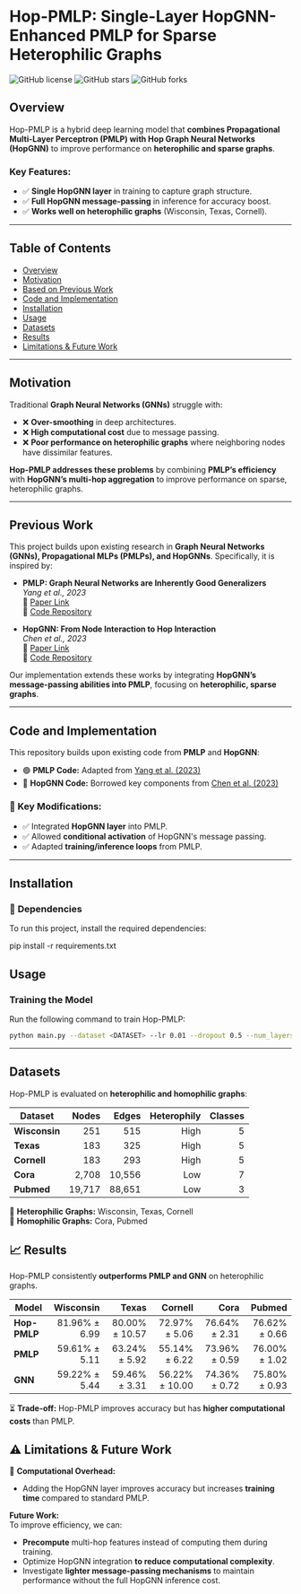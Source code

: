 # Hop-PMLP: Single-Layer HopGNN-Enhanced PMLP for Sparse Heterophilic Graphs

![GitHub license](https://img.shields.io/github/license/AlexandrosKyr/Hop-PMLP)
![GitHub stars](https://img.shields.io/github/stars/AlexandrosKyr/Hop-PMLP?style=social)
![GitHub forks](https://img.shields.io/github/forks/AlexandrosKyr/Hop-PMLP?style=social)

## Overview
Hop-PMLP is a hybrid deep learning model that **combines Propagational Multi-Layer Perceptron (PMLP) with Hop Graph Neural Networks (HopGNN)** to improve performance on **heterophilic and sparse graphs**.

### Key Features:
- ✅ **Single HopGNN layer** in training to capture graph structure.
- ✅ **Full HopGNN message-passing** in inference for accuracy boost.
- ✅ **Works well on heterophilic graphs** (Wisconsin, Texas, Cornell).

---

## Table of Contents
- [Overview](#-overview)
- [Motivation](#-motivation)
- [Based on Previous Work](#-based-on-previous-work)
- [Code and Implementation](#️-code-and-implementation)
- [Installation](#-installation)
- [Usage](#-usage)
- [Datasets](#-datasets)
- [Results](#-results)
- [Limitations & Future Work](#️-limitations--future-work)
---

## Motivation
Traditional **Graph Neural Networks (GNNs)** struggle with:
- ❌ **Over-smoothing** in deep architectures.
- ❌ **High computational cost** due to message passing.
- ❌ **Poor performance on heterophilic graphs** where neighboring nodes have dissimilar features.

 **Hop-PMLP addresses these problems** by combining **PMLP’s efficiency** with **HopGNN’s multi-hop aggregation** to improve performance on sparse, heterophilic graphs.

---
## Previous Work

This project builds upon existing research in **Graph Neural Networks (GNNs), Propagational MLPs (PMLPs), and HopGNNs**. Specifically, it is inspired by:

- **PMLP: Graph Neural Networks are Inherently Good Generalizers**  
  *Yang et al., 2023*  
  📄 [Paper Link](https://arxiv.org/abs/2212.09034)  
  🔗 [Code Repository](https://github.com/chr26195/PMLP)  

- **HopGNN: From Node Interaction to Hop Interaction**  
  *Chen et al., 2023*  
  📄 [Paper Link](https://arxiv.org/abs/2211.11761)  
  🔗 [Code Repository](https://github.com/JC-202/HopGNN)  

Our implementation extends these works by integrating **HopGNN’s message-passing abilities into PMLP**, focusing on **heterophilic, sparse graphs**.

---
## Code and Implementation
This repository builds upon existing code from **PMLP** and **HopGNN**:

- 🟢 **PMLP Code:** Adapted from [Yang et al. (2023)](https://github.com/chr26195/PMLP)
- 🔵 **HopGNN Code:** Borrowed key components from [Chen et al. (2023)](https://github.com/JC-202/HopGNN)

### 🔑 Key Modifications:
- ✅ Integrated **HopGNN layer** into PMLP.
- ✅ Allowed **conditional activation** of HopGNN's message passing.
- ✅ Adapted **training/inference loops** from PMLP.

---

## Installation
### 🔧 **Dependencies**
To run this project, install the required dependencies:

pip install -r requirements.txt

## Usage

### **Training the Model**
Run the following command to train Hop-PMLP:
```bash
python main.py --dataset <DATASET> --lr 0.01 --dropout 0.5 --num_layers 2
```
---

## Datasets
Hop-PMLP is evaluated on **heterophilic and homophilic graphs**:

| **Dataset**  | **Nodes** | **Edges** | **Heterophily** | **Classes** |
|-------------|---------:|---------:|--------------:|-----------:|
| **Wisconsin** | 251 | 515 | High | 5 |
| **Texas** | 183 | 325 | High | 5 |
| **Cornell** | 183 | 293 | High | 5 |
| **Cora** | 2,708 | 10,556 | Low | 7 |
| **Pubmed** | 19,717 | 88,651 | Low | 3 |

📌 **Heterophilic Graphs:** Wisconsin, Texas, Cornell  
📌 **Homophilic Graphs:** Cora, Pubmed  

## 📈 Results
Hop-PMLP consistently **outperforms PMLP and GNN** on heterophilic graphs.

| **Model**  | **Wisconsin** | **Texas** | **Cornell** | **Cora** | **Pubmed** |
|------------|-------------:|----------:|-----------:|--------:|---------:|
| **Hop-PMLP** | 81.96% ± 6.99 | 80.00% ± 10.57 | 72.97% ± 5.06 | 76.64% ± 2.31 | 76.62% ± 0.66 |
| **PMLP** | 59.61% ± 5.11 | 63.24% ± 5.92 | 55.14% ± 6.22 | 73.96% ± 0.59 | 76.00% ± 1.02 |
| **GNN** | 59.22% ± 5.44 | 59.46% ± 3.31 | 56.22% ± 10.00 | 74.36% ± 0.72 | 75.80% ± 0.93 |

⏳ **Trade-off:** Hop-PMLP improves accuracy but has **higher computational costs** than PMLP.

## ⚠️ Limitations & Future Work
🚧 **Computational Overhead:**  
- Adding the HopGNN layer improves accuracy but increases **training time** compared to standard PMLP.

 **Future Work:**  
To improve efficiency, we can:
- **Precompute** multi-hop features instead of computing them during training.
- Optimize HopGNN integration **to reduce computational complexity**.
- Investigate **lighter message-passing mechanisms** to maintain performance without the full HopGNN inference cost.

